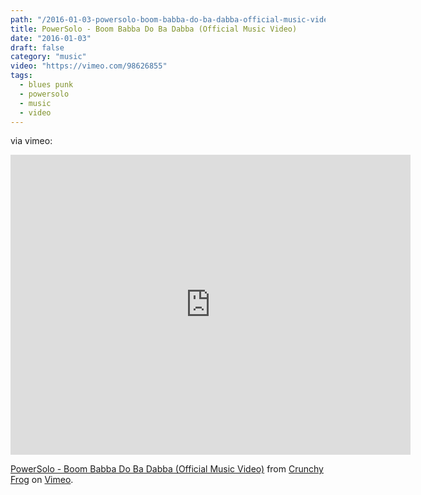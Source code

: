 ```yaml
---
path: "/2016-01-03-powersolo-boom-babba-do-ba-dabba-official-music-video/"
title: PowerSolo - Boom Babba Do Ba Dabba (Official Music Video)
date: "2016-01-03"
draft: false
category: "music"
video: "https://vimeo.com/98626855"
tags:
  - blues punk
  - powersolo
  - music
  - video
---
```


via vimeo:

<iframe src="https://player.vimeo.com/video/98626855" width="640" height="480" frameborder="0" webkitallowfullscreen mozallowfullscreen allowfullscreen></iframe>
<p><a href="https://vimeo.com/98626855">PowerSolo - Boom Babba Do Ba Dabba (Official Music Video)</a> from <a href="https://vimeo.com/crunchyfrog">Crunchy Frog</a> on <a href="https://vimeo.com">Vimeo</a>.</p>

